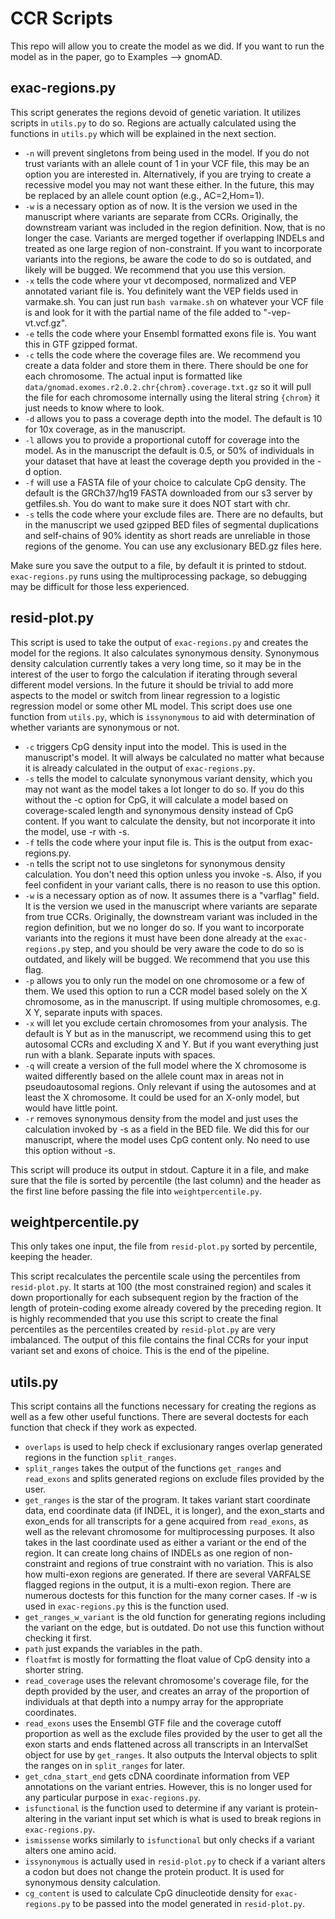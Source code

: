 CCR Scripts
==============

This repo will allow you to create the model as we did.  If you want to run the model as in the paper, go to Examples --> gnomAD.

exac-regions.py
---

This script generates the regions devoid of genetic variation.  It utilizes scripts in `utils.py` to do so.  Regions are actually calculated using the functions in `utils.py` which will be explained in the next section.

+ `-n` will prevent singletons from being used in the model.  If you do not trust variants with an allele count of 1 in your VCF file, this may be an option you are interested in.  Alternatively, if you are trying to create a recessive model you may not want these either.  In the future, this may be replaced by an allele count option (e.g., AC=2,Hom=1).
+ `-w` is a necessary option as of now.  It is the version we used in the manuscript where variants are separate from CCRs.  Originally, the downstream variant was included in the region definition.  Now, that is no longer the case.  Variants are merged together if overlapping INDELs and treated as one large region of non-constraint.  If you want to incorporate variants into the regions, be aware the code to do so is outdated, and likely will be bugged.  We recommend that you use this version.
+ `-x` tells the code where your vt decomposed, normalized and VEP annotated variant file is.  You definitely want the VEP fields used in varmake.sh.  You can just run `bash varmake.sh` on whatever your VCF file is and look for it with the partial name of the file added to "-vep-vt.vcf.gz".
+ `-e` tells the code where your Ensembl formatted exons file is.  You want this in GTF gzipped format.
+ `-c` tells the code where the coverage files are.  We recommend you create a data folder and store them in there.  There should be one for each chromosome.  The actual input is formatted like `data/gnomad.exomes.r2.0.2.chr{chrom}.coverage.txt.gz` so it will pull the file for each chromosome internally using the literal string `{chrom}` it just needs to know where to look.
+ `-d` allows you to pass a coverage depth into the model.  The default is 10 for 10x coverage, as in the manuscript.
+ `-l` allows you to provide a proportional cutoff for coverage into the model.  As in the manuscript the default is 0.5, or 50% of individuals in your dataset that have at least the coverage depth you provided in the -d option.
+ `-f` will use a FASTA file of your choice to calculate CpG density.  The default is the GRCh37/hg19 FASTA downloaded from our s3 server by getfiles.sh.  You do want to make sure it does NOT start with chr.
+ `-s` tells the code where your exclude files are.  There are no defaults, but in the manuscript we used gzipped BED files of segmental duplications and self-chains of 90% identity as short reads are unreliable in those regions of the genome.  You can use any exclusionary BED.gz files here.

Make sure you save the output to a file, by default it is printed to stdout.
`exac-regions.py` runs using the multiprocessing package, so debugging may be difficult for those less experienced.

resid-plot.py
---

This script is used to take the output of `exac-regions.py` and creates the model for the regions.  It also calculates synonymous density. Synonymous density calculation currently takes a very long time, so it may be in the interest of the user to forgo the calculation if iterating through several different model versions.  In the future it should be trivial to add more aspects to the model or switch from linear regression to a logistic regression model or some other ML model.  This script does use one function from `utils.py`, which is `issynonymous` to aid with determination of whether variants are synonymous or not.

+ `-c` triggers CpG density input into the model.  This is used in the manuscript's model.  It will always be calculated no matter what because it is already calculated in the output of `exac-regions.py`.
+ `-s` tells the model to calculate synonymous variant density, which you may not want as the model takes a lot longer to do so. If you do this without the -c option for CpG, it will calculate a model based on coverage-scaled length and synonymous density instead of CpG content.  If you want to calculate the density, but not incorporate it into the model, use -r with -s.
+ `-f` tells the code where your input file is.  This is the output from exac-regions.py.
+ `-n` tells the script not to use singletons for synonymous density calculation.  You don't need this option unless you invoke -s.  Also, if you feel confident in your variant calls, there is no reason to use this option.
+ `-w` is a necessary option as of now.  It assumes there is a "varflag" field.  It is the version we used in the manuscript where variants are separate from true CCRs.  Originally, the downstream variant was included in the region definition, but we no longer do so.  If you want to incorporate variants into the regions it must have been done already at the `exac-regions.py` step, and you should be very aware the code to do so is outdated, and likely will be bugged.  We recommend that you use this flag.
+ `-p` allows you to only run the model on one chromosome or a few of them.  We used this option to run a CCR model based solely on the X chromosome, as in the manuscript. If using multiple chromosomes, e.g. X Y, separate inputs with spaces.
+ `-x` will let you exclude certain chromosomes from your analysis.  The default is Y but as in the manuscript, we recommend using this to get autosomal CCRs and excluding X and Y.  But if you want everything just run with a blank.  Separate inputs with spaces.
+ `-q` will create a version of the full model where the X chromosome is waited differently based on the allele count max in areas not in pseudoautosomal regions.  Only relevant if using the autosomes and at least the X chromosome.  It could be used for an X-only model, but would have little point.
+ `-r` removes synonymous density from the model and just uses the calculation invoked by -s as a field in the BED file.  We did this for our manuscript, where the model uses CpG content only.  No need to use this option without -s.

This script will produce its output in stdout.  Capture it in a file, and make sure that the file is sorted by percentile (the last column) and the header as the first line before passing the file into `weightpercentile.py`.

weightpercentile.py
---

This only takes one input, the file from `resid-plot.py` sorted by percentile, keeping the header.

This script recalculates the percentile scale using the percentiles from `resid-plot.py`.  It starts at 100 (the most constrained region) and scales it down proportionally for each subsequent region by the fraction of the length of protein-coding exome already covered by the preceding region.  It is highly recommended that you use this script to create the final percentiles as the percentiles created by `resid-plot.py` are very imbalanced.  The output of this file contains the final CCRs for your input variant set and exons of choice.  This is the end of the pipeline.

utils.py
---

This script contains all the functions necessary for creating the regions as well as a few other useful functions.  There are several doctests for each function that check if they work as expected.

+ `overlaps` is used to help check if exclusionary ranges overlap generated regions in the function `split_ranges`.
+ `split_ranges` takes the output of the functions `get_ranges` and `read_exons` and splits generated regions on exclude files provided by the user.
+ `get_ranges` is the star of the program.  It takes variant start coordinate data, end coordinate data (if INDEL, it is longer), and the exon\_starts and exon\_ends for all transcripts for a gene acquired from `read_exons`, as well as the relevant chromosome for multiprocessing purposes.  It also takes in the last coordinate used as either a variant or the end of the region.  It can create long chains of INDELs as one region of non-constraint and regions of true constraint with no variation.  This is also how multi-exon regions are generated.  If there are several VARFALSE flagged regions in the output, it is a multi-exon region.  There are numerous doctests for this function for the many corner cases.  If -w is used in `exac-regions.py` this is the function used.  
+ `get_ranges_w_variant` is the old function for generating regions including the variant on the edge, but is outdated.  Do not use this function without checking it first.
+ `path` just expands the variables in the path.
+ `floatfmt` is mostly for formatting the float value of CpG density into a shorter string.
+ `read_coverage` uses the relevant chromosome's coverage file, for the depth provided by the user, and creates an array of the proportion of individuals at that depth into a numpy array for the appropriate coordinates.
+ `read_exons` uses the Ensembl GTF file and the coverage cutoff proportion as well as the exclude files provided by the user to get all the exon starts and ends flattened across all transcripts in an IntervalSet object for use by `get_ranges`.  It also outputs the Interval objects to split the ranges on in `split_ranges` for later.
+ `get_cdna_start_end` gets cDNA coordinate information from VEP annotations on the variant entries.  However, this is no longer used for any particular purpose in `exac-regions.py`.
+ `isfunctional` is the function used to determine if any variant is protein-altering in the variant input set which is what is used to break regions in `exac-regions.py`.
+ `ismissense` works similarly to `isfunctional` but only checks if a variant alters one amino acid.
+ `issynonymous` is actually used in `resid-plot.py` to check if a variant alters a codon but does not change the protein product.  It is used for synonymous density calculation.
+ `cg_content` is used to calculate CpG dinucleotide density for `exac-regions.py` to be passed into the model generated in `resid-plot.py`.
